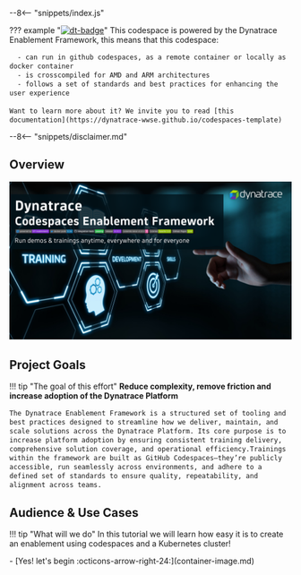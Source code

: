 --8<-- "snippets/index.js"

??? example "[![dt-badge](https://img.shields.io/badge/powered_by-DT_enablement-8A2BE2?logo=dynatrace)](https://dynatrace-wwse.github.io/codespaces-synchronizer)"
    This codespace is powered by the Dynatrace Enablement Framework, this means that this codespace:

      - can run in github codespaces, as a remote container or locally as docker container
      - is crosscompiled for AMD and ARM architectures
      - follows a set of standards and best practices for enhancing the user experience
    
    Want to learn more about it? We invite you to read [this documentation](https://dynatrace-wwse.github.io/codespaces-template)


--8<-- "snippets/disclaimer.md"

## Overview

<p align="center">
  <img src="img/framework_banner.png" alt="DT Enablement Framework">
</p>


## Project Goals

!!! tip "The goal of this effort"
    **Reduce complexity, remove friction and increase adoption of the Dynatrace Platform**

    The Dynatrace Enablement Framework is a structured set of tooling and best practices designed to streamline how we deliver, maintain, and scale solutions across the Dynatrace Platform. Its core purpose is to increase platform adoption by ensuring consistent training delivery, comprehensive solution coverage, and operational efficiency.Trainings within the framework are built as GitHub Codespaces—they’re publicly accessible, run seamlessly across environments, and adhere to a defined set of standards to ensure quality, repeatability, and alignment across teams.

  
## Audience & Use Cases


!!! tip "What will we do"
    In this tutorial we will learn how easy it is to create an enablement using codespaces and a Kubernetes cluster!

<div class="grid cards" markdown>
- [Yes! let's begin :octicons-arrow-right-24:](container-image.md)
</div>